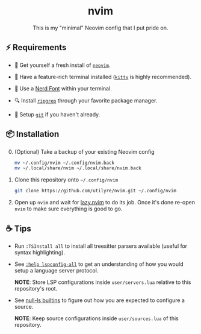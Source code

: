 <h1 align="center">nvim</h1>

<p align="center">
  This is my "minimal" Neovim config that I put pride on.
</p>

## ⚡ Requirements

- 🍺 Get yourself a fresh install of [`neovim`][neovim].

- 📠 Have a feature-rich terminal installed ([`kitty`][kitty] is highly
  recommended).

- 🚀 Use a [Nerd Font][nerdfonts] within your terminal.

- 🔍 Install [`ripgrep`][ripgrep] through your favorite package manager.

- 🐙 Setup [`git`][git] if you haven't already.

[neovim]: https://neovim.io
[kitty]: https://sw.kovidgoyal.net/kitty
[nerdfonts]: https://www.nerdfonts.com
[ripgrep]: https://crates.io/crates/ripgrep
[git]: https://git-scm.com

## 📦 Installation

0. (Optional) Take a backup of your existing Neovim config

   ```bash
   mv ~/.config/nvim ~/.config/nvim.back
   mv ~/.local/share/nvim ~/.local/share/nvim.back
   ```

1. Clone this repository onto `~/.config/nvim`

   ```bash
   git clone https://github.com/utilyre/nvim.git ~/.config/nvim
   ```

2. Open up `nvim` and wait for [lazy.nvim][lazy.nvim] to do its job. Once it's
   done re-open `nvim` to make sure everything is good to go.

[lazy.nvim]: https://github.com/folke/lazy.nvim

## ☕ Tips

- Run `:TSInstall all` to install all treesitter parsers available (useful for
  syntax highlighting).

- See [`:help lspconfig-all`][servers] to get an understanding of how you would
  setup a language server protocol.

  **NOTE**: Store LSP configurations inside `user/servers.lua` relative to this
  repository's root.

- See [null-ls builtins][builtins] to figure out how you are expected to
  configure a source.

  **NOTE**: Keep source configurations inside `user/sources.lua` of this
  repository.

[servers]: https://github.com/neovim/nvim-lspconfig/blob/master/doc/server_configurations.md
[builtins]: https://github.com/jose-elias-alvarez/null-ls.nvim/blob/main/doc/BUILTINS.md
